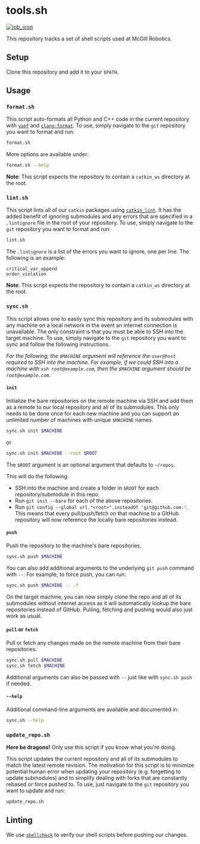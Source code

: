 # tools.sh

[job_icon]: https://dev.mcgillrobotics.com/buildStatus/icon?job=tools.sh/master
[job_url]: https://dev.mcgillrobotics.com/job/tools.sh/job/master
[![job_icon]][job_url]

This repository tracks a set of shell scripts used at McGill Robotics.

## Setup

Clone this repository and add it to your `$PATH`.

## Usage

### `format.sh`

This script auto-formats all Python and C++ code in the current repository
with [`yapf`](https://github.com/google/yapf) and
[`clang-format`](https://clang.llvm.org/docs/ClangFormat.html). To use,
simply navigate to the `git` repository you want to format and run:

```bash
format.sh
```

More options are available under:

```bash
format.sh --help
```

**Note**: This script expects the repository to contain a `catkin_ws`
directory at the root.

### `lint.sh`

This script lints all of our `catkin` packages using
[`catkin_lint`](https://github.com/fkie/catkin_lint). It has the added
benefit of ignoring submodules and any errors that are specified in a
`.lintignore` file in the root of your repository. To use, simply navigate to
the `git` repository you want to format and run:

```bash
lint.sh
```

The `.lintignore` is a list of the errors you want to ignore, one per line. The
following is an example:

```
critical_var_append
order_violation
```

**Note**: This script expects the repository to contain a `catkin_ws`
directory at the root.

### `sync.sh`

This script allows one to easily sync this repository and its submodules with
any machine on a local network in the event an internet connection is
unavailable. The only constraint is that you must be able to SSH into the target
machine. To use, simply navigate to the `git` repository you want to sync and
follow the following instructions.

_For the following, the `$MACHINE` argument will reference the `user@host`
required to SSH into the machine. For example, if we could SSH into a machine
with `ssh root@example.com`, then the `$MACHINE` argument should be
`root@example.com`._

#### `init`

Initialize the bare repositories on the remote machine via SSH and add them as a
remote to our local repository and all of its submodules. This only needs to be
done once for each new machine and you can support an unlimited number of
machines with unique `$MACHINE` names.

```bash
sync.sh init $MACHINE
```

or

```bash
sync.sh init $MACHINE --root $ROOT
```

The `$ROOT` argument is an optional argument that defaults to `~/repos`.

This will do the following:

- SSH into the machine and create a folder in `$ROOT` for each
  repository/submodule in this repo.
- Run `git init --bare` for each of the above repositories.
- Run `git config --global url."<root>".insteadOf 'git@github.com:'`. This means
  that every pull/push/fetch on that machine to a GitHub repository will now
  reference the locally bare repositories instead.

#### `push`

Push the repository to the machine's bare repositories.

```bash
sync.sh push $MACHINE
```

You can also add additional arguments to the underlying `git push` command with
`--`. For example, to force push, you can run:

```bash
sync.sh push $MACHINE -- -f
```

On the target machine, you can now simply clone the repo and all of its
submodules without internet access as it will automatically lookup the bare
repositories instead of GitHub. Pulling, fetching and pushing would also just
work as usual.

#### `pull` or `fetch`

Pull or fetch any changes made on the remote machine from their bare
repositories.

```bash
sync.sh pull $MACHINE
sync.sh fetch $MACHINE
```

Additional arguments can also be passed with `--` just like with `sync.sh push`
if needed.

#### `--help`

Additional command-line arguments are available and documented in:

```bash
sync.sh --help
```

### `update_repo.sh`

**Here be dragons!** Only use this script if you know what you're doing.

This script updates the current repository and all of its submodules to match
the latest remote revision. The motivation for this script is to minimize
potential human error when updating your repository (e.g. forgetting to update
submodules) and to simplify dealing with forks that are constantly rebased or
force pushed to. To use, just navigate to the `git` repository you want to
update and run:

```bash
update_repo.sh
```

## Linting

We use [`shellcheck`](https://shellcheck.net) to verify our shell scripts before
pushing our changes.

